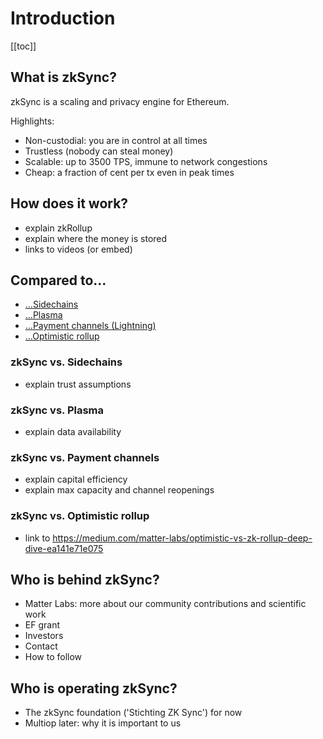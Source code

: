 # Introduction

[[toc]]

## What is zkSync?

zkSync is a scaling and privacy engine for Ethereum.

Highlights:

- Non-custodial: you are in control at all times
- Trustless (nobody can steal money)
- Scalable: up to 3500 TPS, immune to network congestions
- Cheap: a fraction of cent per tx even in peak times

## How does it work?

- explain zkRollup
- explain where the money is stored
- links to videos (or embed)

## Compared to...

- [...Sidechains](#zksync-vs-sidechains)
- [...Plasma](#zksync-vs-plasma)
- [...Payment channels (Lightning)](#zksync-vs-payment-channels)
- [...Optimistic rollup](#zksync-vs-optimistic-rollup)

### zkSync vs. Sidechains

- explain trust assumptions

### zkSync vs. Plasma

- explain data availability

### zkSync vs. Payment channels

- explain capital efficiency
- explain max capacity and channel reopenings

### zkSync vs. Optimistic rollup

- link to https://medium.com/matter-labs/optimistic-vs-zk-rollup-deep-dive-ea141e71e075

## Who is behind zkSync?

- Matter Labs: more about our community contributions and scientific work
- EF grant
- Investors
- Contact
- How to follow

## Who is operating zkSync?

- The zkSync foundation ('Stichting ZK Sync') for now
- Multiop later: why it is important to us
